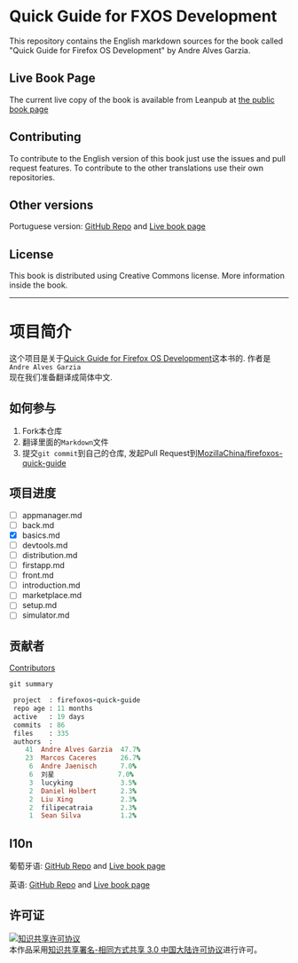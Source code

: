 # Quick Guide for FXOS Development

This repository contains the English markdown sources for the book called "Quick Guide for Firefox OS Development" by Andre Alves Garzia.

## Live Book Page

The current live copy of the book is available from Leanpub at [the public book page](https://leanpub.com/quickguidefirefoxosdevelopment/)

## Contributing

To contribute to the English version of this book just use the issues and pull request features. To contribute to the other translations use their own repositories.

## Other versions

Portuguese version: [GitHub Repo](https://github.com/soapdog/guia-rapido-firefox-os/) and [Live book page](https://leanpub.com/guiarapidofirefoxos)

## License

This book is distributed using Creative Commons license. More information inside the book.


* * *

# 项目简介

这个项目是关于[Quick Guide for Firefox OS Development](https://leanpub.com/quickguidefirefoxosdevelopment)这本书的.
作者是`Andre Alves Garzia`   
现在我们准备翻译成简体中文.

## 如何参与

1. Fork本仓库
2. 翻译里面的`Markdown`文件
3. 提交`git commit`到自己的仓库, 发起Pull Request到[MozillaChina/firefoxos-quick-guide](https://github.com/MozillaChina/firefoxos-quick-guide)

## 项目进度

- [ ] appmanager.md
- [ ] back.md
- [x] basics.md
- [ ] devtools.md
- [ ] distribution.md
- [ ] firstapp.md
- [ ] front.md
- [ ] introduction.md
- [ ] marketplace.md
- [ ] setup.md
- [ ] simulator.md

## 贡献者

[Contributors](https://github.com/MozillaChina/firefoxos-quick-guide/graphs/contributors)

```ruby
git summary

 project  : firefoxos-quick-guide
 repo age : 11 months
 active   : 19 days
 commits  : 86
 files    : 335
 authors  :
    41  Andre Alves Garzia  47.7%
    23  Marcos Caceres      26.7%
     6  Andre Jaenisch      7.0%
     6  刘星                7.0%
     3  lucyking            3.5%
     2  Daniel Holbert      2.3%
     2  Liu Xing            2.3%
     2  filipecatraia       2.3%
     1  Sean Silva          1.2%
```

## l10n

葡萄牙语: [GitHub Repo](https://github.com/soapdog/guia-rapido-firefox-os/) and [Live book page](https://leanpub.com/guiarapidofirefoxos)

英语: [GitHub Repo](https://github.com/soapdog/firefoxos-quick-guide) and [Live book page](https://leanpub.com/quickguidefirefoxosdevelopment)

## 许可证

<a rel="license" href="http://creativecommons.org/licenses/by-sa/3.0/cn/"><img alt="知识共享许可协议" style="border-width:0" src="https://i.creativecommons.org/l/by-sa/3.0/cn/88x31.png" /></a><br />本作品采用<a rel="license" href="http://creativecommons.org/licenses/by-sa/3.0/cn/">知识共享署名-相同方式共享 3.0 中国大陆许可协议</a>进行许可。